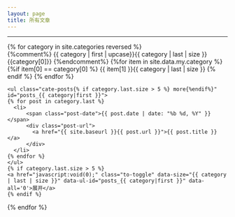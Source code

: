 ```yaml
---
layout: page
title: 所有文章
---
```

<div id="blog-posts">
  <hr />
  {% for category in site.categories reversed  %}
   <div class="cate-div">
     {%comment%}
     <span class="cate-title">{{ category | first | upcase}}</span><span class="cate-num">{{ category | last | size }}</span>
     {{category[0]}}
     {%endcomment%}
     {%for item in site.data.my.category %}
      {%if item[0] == category[0] %}
     <span class="cate-title">{{ item[1] }}</span><span class="cate-num">{{ category | last | size }}</span>
      {% endif %}
     {% endfor %}
   </div>

    <ul class="cate-posts{% if category.last.size > 5 %} more{%endif%}" id="posts_{{ category|first }}">
    {% for post in category.last %}
      <li>
          <span class="post-date">{{ post.date | date: "%b %d, %Y" }}</span>
          <div class="post-url">
            <a href="{{ site.baseurl }}{{ post.url }}">{{ post.title }}</a>
          </div>
      </li>
    {% endfor %}
    </ul>
    {% if category.last.size > 5 %}
    <a href="javascript:void(0);" class="to-toggle" data-size="{{ category | last | size }}" data-ul-id="posts_{{ category|first }}" data-all='0'>展开</a>
    {% endif %}
  {% endfor %}
<script>
(function(){
  var toggle = document.getElementsByClassName('to-toggle');
  [].forEach.call(toggle, function(e,i){
   
    e.onclick = function(event){
      var e = event.target;
      var id = e.getAttribute('data-ul-id');
      var status = !!~~e.getAttribute('data-all');
      var size = ~~e.getAttribute('data-size')*15/10;
      var posts = document.getElementById(id);
      if(status){
        posts.style.height = '7.5em';
        e.setAttribute('data-all', 0);
        e.innerHTML = '展开更多';
      }else{
        posts.style.height = size+'em';
        e.setAttribute('data-all', 1);
        e.innerHTML = '收起内容';
      }
    };
  });
})();

</script>
</div>